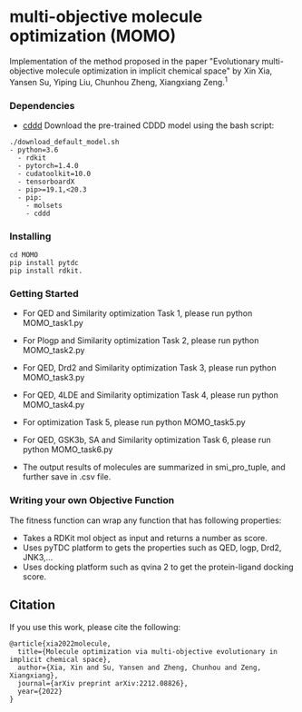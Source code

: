 # multi-objective molecule optimization (MOMO)

Implementation of the method proposed in the paper "Evolutionary multi-objective molecule optimization in implicit chemical space" by Xin Xia, Yansen Su, Yiping Liu, Chunhou Zheng, Xiangxiang Zeng.<sup>1</sup>

### Dependencies
- [cddd](https://github.com/jrwnter/cddd)
Download the pre-trained CDDD model using the bash script:
```
./download_default_model.sh
- python=3.6
  - rdkit
  - pytorch=1.4.0
  - cudatoolkit=10.0
  - tensorboardX
  - pip>=19.1,<20.3
  - pip:
    - molsets
    - cddd
```

### Installing
```
cd MOMO
pip install pytdc
pip install rdkit.
```
### Getting Started
- For QED and Similarity optimization Task 1, please run python MOMO_task1.py

- For Plogp and Similarity optimization Task 2, please run python MOMO_task2.py

- For QED, Drd2 and Similarity optimization Task 3, please run python MOMO_task3.py

- For QED, 4LDE and Similarity optimization Task 4, please run python MOMO_task4.py

- For optimization Task 5, please run python MOMO_task5.py

- For QED, GSK3b, SA and Similarity optimization Task 6, please run python MOMO_task6.py

- The output results of molecules are summarized in smi_pro_tuple, and further save in .csv file.



### Writing your own Objective Function
The fitness function can wrap any function that has following properties:
- Takes a RDKit mol object as input and returns a number as score.
- Uses pyTDC platform to gets the properties such as QED, logp, Drd2, JNK3,...
- Uses docking platform such as qvina 2 to get the protein-ligand docking score.


## Citation

If you use this work, please cite the following:
```
@article{xia2022molecule,
  title={Molecule optimization via multi-objective evolutionary in implicit chemical space},
  author={Xia, Xin and Su, Yansen and Zheng, Chunhou and Zeng, Xiangxiang},
  journal={arXiv preprint arXiv:2212.08826},
  year={2022}
}
```

